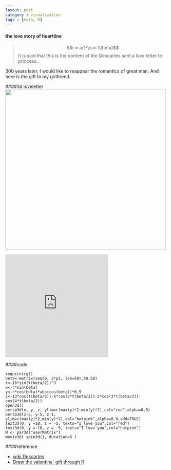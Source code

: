 ```yaml
---
layout: post
category : visualization
tags : [math, R]
---
```



#### the love story of heartline

>$$r = a(1-\\sin \\theta)$$
>It is said that this is the content of the Descartes sent a love letter to princess..

300 years later, I would like to reappear the romantics of great man. 
And here is the gift to my girlfriend.

####3d loveletter
<img src="http://fmn.rrimg.com/fmn066/20130807/1410/original_nmJD_153e000111c81191.gif" width="500" height="500">
<iframe src="https://skydrive.live.com/embed?cid=1F329DBD33DDBE26&resid=1F329DBD33DDBE26%21660&authkey=ALt2nnXC9cwvQWc" width="320" height="320" frameborder="0" scrolling="no"></iframe>


####code


	require(rgl)
	beta<-matrix(seq(0, 2*pi, len=50),50,50)
	r<-16*sin(t(beta/2))^3
	x<-r*sin(beta)
	y<-r*cos(beta)*abs(cos(beta))*0.5
	z<-13*cos(t(beta/2))-5*cos(2*t(beta/2))-2*cos(3*t(beta/2))-cos(4*t(beta/2)) 
	open3d()
	persp3d(x, y, z, ylim=c(max(y)*2,min(y)*2),col="red",alpha=0.8)
	persp3d(x-5, y-5, z-1, ylim=c(max(y)*2,min(y)*2),col="hotpink",alpha=0.9,add=TRUE)
	text3d(0, y =10, z = -5, texts="I love you",col="red")
	text3d(0, y =-10, z = -5, texts="I love you",col="hotpink")
	M <- par3d("userMatrix")
	movie3d( spin3d(), duration=5 )



####reference

- [wiki Descartes](http://zh.wikipedia.org/wiki/%E7%AC%9B%E5%8D%A1%E5%B0%94)
- [Draw the valentine` gift through R](http://cos.name/2012/02/valentines-gift-by-using-r/)

